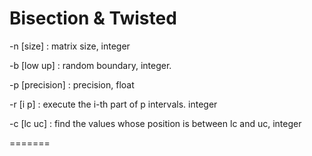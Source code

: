 Bisection & Twisted
==

-n [size] : matrix size, integer

-b [low up] : random boundary, integer.

-p [precision] : precision, float

-r [i p] : execute the i-th part of p intervals. integer

-c [lc uc] : find the values whose position is between lc and uc, integer

=======
